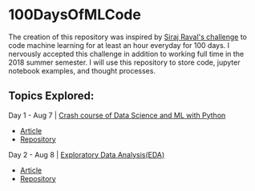 # 100DaysOfMLCode
The creation of this repository was inspired by [Siraj Raval's challenge](https://www.linkedin.com/feed/update/urn:li:activity:6420525903968825344/) to code machine learning for at least an hour everyday for 100 days.
I nervously accepted this challenge in addition to working full time in the 2018 summer semester. I will use this repository to store code, jupyter notebook examples, and thought processes.
## Topics Explored:
 Day 1 - Aug 7 | [Crash course of Data Science and ML with Python](https://www.linkedin.com/feed/update/urn:li:activity:6432532718810169344/)
* [Article](https://hackernoon.com/10-ways-to-make-python-a-dangerous-language-for-data-science-6b88566ac040)
* [Repository](http://bit.ly/2KC7EvY)
 
 Day 2 - Aug 8 | [Exploratory Data Analysis(EDA)]()
 * [Article](https://hackernoon.com/overview-of-exploratory-data-analysis-with-python-6213e105b00b)
 * [Repository](http://bit.ly/2KytuAo)
